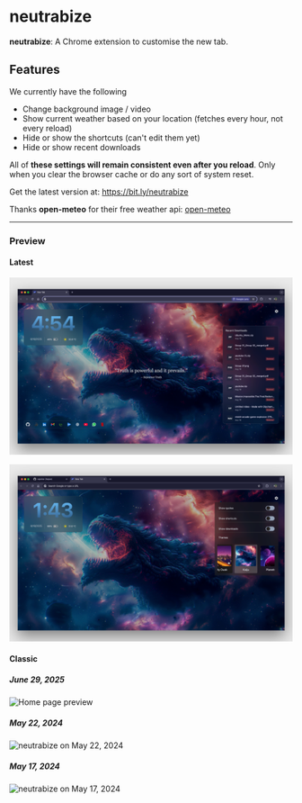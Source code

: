 # neutrabize

**neutrabize**: A Chrome extension to customise the new tab.

## Features

We currently have the following

- Change background image / video
- Show current weather based on your location (fetches every hour, not every reload)
- Hide or show the shortcuts (can't edit them yet)
- Hide or show recent downloads

All of **these settings will remain consistent even after you reload**. Only when you clear the browser cache or do any sort of system reset.

Get the latest version at: https://bit.ly/neutrabize

Thanks **open-meteo** for their free weather api:
<a href="https://open-meteo.com/" target="_blank">open-meteo</a>

---

### Preview

#### Latest

![Home page preview](/public/imgs/preview/1.png)

![Home page preview](/public/imgs/preview/2.png)

#### Classic

##### June 29, 2025

![Home page preview](https://lh3.googleusercontent.com/vNZldmLIt082vw1GXHZGVTwn0HMCEzfkJgPly-kw8nNpZnJElk5sFkcLxiS-kreqp44PCP7pEedJOMfDwJ7TdeDe=w1280-h800)

##### May 22, 2024

![neutrabize on May 22, 2024](https://lh3.googleusercontent.com/HshImbRCT2-IEx0FGDH135xLiU0_3PLGgndAH5nAqkA2WQ3xqQ9a9VxTnSw7lJisQR0jhdC1PvaAAMcYhnmRYm2s=w1280-h800-rw)

##### May 17, 2024

![neutrabize on May 17, 2024](https://lh3.googleusercontent.com/xwFA33PjI9R3qr-7Epn8lBS177u9oOnHe7FF3KllpxV8kiqN3DQZcJK7242dxKA7-sQY6JM3wsa8BTl4CjwDipruAA=w1280-h800-rw)
